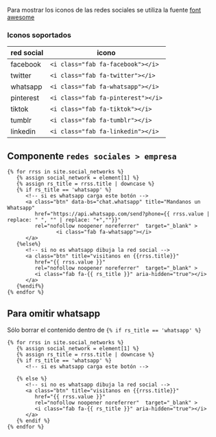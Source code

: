 Para mostrar los iconos de las redes sociales se utiliza la fuente [font awesome](https://fontawesome.com/icons?d=gallery&s=brands&m=free)

### Iconos soportados

| red social | icono |
|------------|-------|
| facebook | `<i class="fab fa-facebook"></i>`|
| twitter | `<i class="fab fa-twitter"></i>`|
| whatsapp | `<i class="fab fa-whatsapp"></i>`|
| pinterest | `<i class="fab fa-pinterest"></i>`|
| tiktok | `<i class="fab fa-tiktok"></i>`|
| tumblr | `<i class="fab fa-tumblr"></i>`|
| linkedin | `<i class="fab fa-linkedin"></i>`|


## Componente `redes sociales > empresa`

```django
{% for rrss in site.social_networks %}
   {% assign social_network = element[1] %}
   {% assign rs_title = rrss.title | downcase %}
   {% if rs_title == 'whatsapp' %}
      <!-- si es whatsapp carga este botón -->
      <a class="btn" data-bs="chat.whatsapp" title="Mandanos un Whatsapp"
         href="https://api.whatsapp.com/send?phone={{ rrss.value | replace: " ", "" | replace: "+",""}}"
         rel="nofollow noopener noreferrer"  target="_blank" >
                <i class="fab fa-whatsapp"></i>
      </a>
   {%else%}
      <!-- si no es whatsapp dibuja la red social --> 
      <a class="btn" title="visitanos en {{rrss.title}}"
         href="{{ rrss.value }}"
         rel="nofollow noopener noreferrer"  target="_blank" >
         <i class="fab fa-{{ rs_title }}" aria-hidden="true"></i>
      </a>
   {%endif%}
{% endfor %}
```

## Para omitir whatsapp

Sólo borrar el contenido dentro de `{% if rs_title == 'whatsapp' %}`


```django
{% for rrss in site.social_networks %}
   {% assign social_network = element[1] %}
   {% assign rs_title = rrss.title | downcase %}
   {% if rs_title == 'whatsapp' %}
      <!-- si es whatsapp carga este botón -->
      
   {% else %}
      <!-- si no es whatsapp dibuja la red social --> 
      <a class="btn" title="visitanos en {{rrss.title}}"
         href="{{ rrss.value }}"
         rel="nofollow noopener noreferrer"  target="_blank" >
         <i class="fab fa-{{ rs_title }}" aria-hidden="true"></i>
      </a>
   {% endif %}
{% endfor %}
```